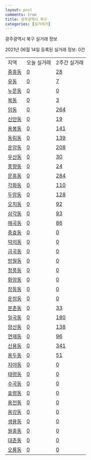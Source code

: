 ```yaml
---
layout: post
comments: true
title: 광주광역시 북구
categories: [실거래가]
---
```


광주광역시 북구 실거래 정보

2021년 06월 14일 등록된 실거래 정보: 0건


<table class="sortable">
  <tr>
    <td>지역</td>
    <td>오늘 실거래</td>
    <td>2주간 실거래</td>
  </tr>

  
  <tr class="item">
    <td><a href="2917010100.html">중흥동</a></td>
    <td><a href="2917010100.html">0</a></td>
    <td><a href="2917010100.html">28</a></td>
  </tr>
    

  <tr class="item">
    <td><a href="2917010200.html">유동</a></td>
    <td><a href="2917010200.html">0</a></td>
    <td><a href="2917010200.html">7</a></td>
  </tr>
    

  <tr class="item">
    <td><a href="2917010300.html">누문동</a></td>
    <td><a href="2917010300.html">0</a></td>
    <td><a href="2917010300.html">0</a></td>
  </tr>
    

  <tr class="item">
    <td><a href="2917010400.html">북동</a></td>
    <td><a href="2917010400.html">0</a></td>
    <td><a href="2917010400.html">3</a></td>
  </tr>
    

  <tr class="item">
    <td><a href="2917010500.html">임동</a></td>
    <td><a href="2917010500.html">0</a></td>
    <td><a href="2917010500.html">264</a></td>
  </tr>
    

  <tr class="item">
    <td><a href="2917010600.html">신안동</a></td>
    <td><a href="2917010600.html">0</a></td>
    <td><a href="2917010600.html">19</a></td>
  </tr>
    

  <tr class="item">
    <td><a href="2917010700.html">용봉동</a></td>
    <td><a href="2917010700.html">0</a></td>
    <td><a href="2917010700.html">141</a></td>
  </tr>
    

  <tr class="item">
    <td><a href="2917010800.html">동림동</a></td>
    <td><a href="2917010800.html">0</a></td>
    <td><a href="2917010800.html">139</a></td>
  </tr>
    

  <tr class="item">
    <td><a href="2917010900.html">운암동</a></td>
    <td><a href="2917010900.html">0</a></td>
    <td><a href="2917010900.html">208</a></td>
  </tr>
    

  <tr class="item">
    <td><a href="2917011000.html">우산동</a></td>
    <td><a href="2917011000.html">0</a></td>
    <td><a href="2917011000.html">30</a></td>
  </tr>
    

  <tr class="item">
    <td><a href="2917011100.html">풍향동</a></td>
    <td><a href="2917011100.html">0</a></td>
    <td><a href="2917011100.html">24</a></td>
  </tr>
    

  <tr class="item">
    <td><a href="2917011200.html">문흥동</a></td>
    <td><a href="2917011200.html">0</a></td>
    <td><a href="2917011200.html">284</a></td>
  </tr>
    

  <tr class="item">
    <td><a href="2917011300.html">각화동</a></td>
    <td><a href="2917011300.html">0</a></td>
    <td><a href="2917011300.html">110</a></td>
  </tr>
    

  <tr class="item">
    <td><a href="2917011400.html">두암동</a></td>
    <td><a href="2917011400.html">0</a></td>
    <td><a href="2917011400.html">128</a></td>
  </tr>
    

  <tr class="item">
    <td><a href="2917011500.html">오치동</a></td>
    <td><a href="2917011500.html">0</a></td>
    <td><a href="2917011500.html">92</a></td>
  </tr>
    

  <tr class="item">
    <td><a href="2917011600.html">삼각동</a></td>
    <td><a href="2917011600.html">0</a></td>
    <td><a href="2917011600.html">93</a></td>
  </tr>
    

  <tr class="item">
    <td><a href="2917011700.html">매곡동</a></td>
    <td><a href="2917011700.html">0</a></td>
    <td><a href="2917011700.html">86</a></td>
  </tr>
    

  <tr class="item">
    <td><a href="2917011800.html">충효동</a></td>
    <td><a href="2917011800.html">0</a></td>
    <td><a href="2917011800.html">0</a></td>
  </tr>
    

  <tr class="item">
    <td><a href="2917011900.html">덕의동</a></td>
    <td><a href="2917011900.html">0</a></td>
    <td><a href="2917011900.html">0</a></td>
  </tr>
    

  <tr class="item">
    <td><a href="2917012000.html">금곡동</a></td>
    <td><a href="2917012000.html">0</a></td>
    <td><a href="2917012000.html">0</a></td>
  </tr>
    

  <tr class="item">
    <td><a href="2917012100.html">망월동</a></td>
    <td><a href="2917012100.html">0</a></td>
    <td><a href="2917012100.html">0</a></td>
  </tr>
    

  <tr class="item">
    <td><a href="2917012200.html">청풍동</a></td>
    <td><a href="2917012200.html">0</a></td>
    <td><a href="2917012200.html">0</a></td>
  </tr>
    

  <tr class="item">
    <td><a href="2917012300.html">화암동</a></td>
    <td><a href="2917012300.html">0</a></td>
    <td><a href="2917012300.html">0</a></td>
  </tr>
    

  <tr class="item">
    <td><a href="2917012400.html">장등동</a></td>
    <td><a href="2917012400.html">0</a></td>
    <td><a href="2917012400.html">0</a></td>
  </tr>
    

  <tr class="item">
    <td><a href="2917012500.html">운정동</a></td>
    <td><a href="2917012500.html">0</a></td>
    <td><a href="2917012500.html">0</a></td>
  </tr>
    

  <tr class="item">
    <td><a href="2917012600.html">본촌동</a></td>
    <td><a href="2917012600.html">0</a></td>
    <td><a href="2917012600.html">33</a></td>
  </tr>
    

  <tr class="item">
    <td><a href="2917012700.html">일곡동</a></td>
    <td><a href="2917012700.html">0</a></td>
    <td><a href="2917012700.html">180</a></td>
  </tr>
    

  <tr class="item">
    <td><a href="2917012800.html">양산동</a></td>
    <td><a href="2917012800.html">0</a></td>
    <td><a href="2917012800.html">138</a></td>
  </tr>
    

  <tr class="item">
    <td><a href="2917012900.html">연제동</a></td>
    <td><a href="2917012900.html">0</a></td>
    <td><a href="2917012900.html">96</a></td>
  </tr>
    

  <tr class="item">
    <td><a href="2917013000.html">신용동</a></td>
    <td><a href="2917013000.html">0</a></td>
    <td><a href="2917013000.html">341</a></td>
  </tr>
    

  <tr class="item">
    <td><a href="2917013100.html">용두동</a></td>
    <td><a href="2917013100.html">0</a></td>
    <td><a href="2917013100.html">51</a></td>
  </tr>
    

  <tr class="item">
    <td><a href="2917013200.html">지야동</a></td>
    <td><a href="2917013200.html">0</a></td>
    <td><a href="2917013200.html">0</a></td>
  </tr>
    

  <tr class="item">
    <td><a href="2917013300.html">태령동</a></td>
    <td><a href="2917013300.html">0</a></td>
    <td><a href="2917013300.html">0</a></td>
  </tr>
    

  <tr class="item">
    <td><a href="2917013400.html">수곡동</a></td>
    <td><a href="2917013400.html">0</a></td>
    <td><a href="2917013400.html">0</a></td>
  </tr>
    

  <tr class="item">
    <td><a href="2917013500.html">효령동</a></td>
    <td><a href="2917013500.html">0</a></td>
    <td><a href="2917013500.html">0</a></td>
  </tr>
    

  <tr class="item">
    <td><a href="2917013600.html">용전동</a></td>
    <td><a href="2917013600.html">0</a></td>
    <td><a href="2917013600.html">0</a></td>
  </tr>
    

  <tr class="item">
    <td><a href="2917013700.html">용강동</a></td>
    <td><a href="2917013700.html">0</a></td>
    <td><a href="2917013700.html">0</a></td>
  </tr>
    

  <tr class="item">
    <td><a href="2917013800.html">생용동</a></td>
    <td><a href="2917013800.html">0</a></td>
    <td><a href="2917013800.html">0</a></td>
  </tr>
    

  <tr class="item">
    <td><a href="2917013900.html">월출동</a></td>
    <td><a href="2917013900.html">0</a></td>
    <td><a href="2917013900.html">0</a></td>
  </tr>
    

  <tr class="item">
    <td><a href="2917014000.html">대촌동</a></td>
    <td><a href="2917014000.html">0</a></td>
    <td><a href="2917014000.html">0</a></td>
  </tr>
    

  <tr class="item">
    <td><a href="2917014100.html">오룡동</a></td>
    <td><a href="2917014100.html">0</a></td>
    <td><a href="2917014100.html">0</a></td>
  </tr>
    


</table>
    